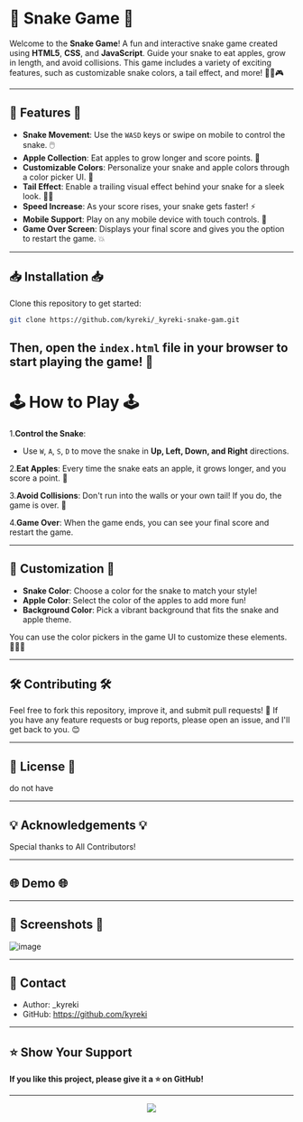 # 🐍 **Snake Game** 🍏

Welcome to the **Snake Game**! A fun and interactive snake game created using **HTML5**, **CSS**, and **JavaScript**. Guide your snake to eat apples, grow in length, and avoid collisions. This game includes a variety of exciting features, such as customizable snake colors, a tail effect, and more! 🐍🍏🎮

---

## 🌱 **Features** 🌱
- **Snake Movement**: Use the `WASD` keys or swipe on mobile to control the snake. 🖱️
- **Apple Collection**: Eat apples to grow longer and score points. 🍏
- **Customizable Colors**: Personalize your snake and apple colors through a color picker UI. 🎨
- **Tail Effect**: Enable a trailing visual effect behind your snake for a sleek look. 🐍✨
- **Speed Increase**: As your score rises, your snake gets faster! ⚡
- **Mobile Support**: Play on any mobile device with touch controls. 📱
- **Game Over Screen**: Displays your final score and gives you the option to restart the game. 💥

---

## 📥 **Installation** 📥

Clone this repository to get started:

```bash
git clone https://github.com/kyreki/_kyreki-snake-gam.git
```

Then, open the `index.html` file in your browser to start playing the game! 🌟
---
# 🕹️ How to Play 🕹️

1.**Control the Snake**:
- Use `W`, `A`, `S`, `D` to move the snake in **Up, Left, Down, and Right** directions.

2.**Eat Apples**: Every time the snake eats an apple, it grows longer, and you score a point. 🍏

3.**Avoid Collisions**: Don't run into the walls or your own tail! If you do, the game is over. 🚫

4.**Game Over**: When the game ends, you can see your final score and restart the game.

---

## 🎨 Customization 🎨

- **Snake Color**: Choose a color for the snake to match your style!
- **Apple Color**: Select the color of the apples to add more fun!
- **Background Color**: Pick a vibrant background that fits the snake and apple theme.

You can use the color pickers in the game UI to customize these elements. 🌿🍏🌿

----

## 🛠️ Contributing 🛠️

Feel free to fork this repository, improve it, and submit pull requests! 🌟 If you have any feature requests or bug reports, please open an issue, and I'll get back to you. 😊

---


## 📜 License 📜
do not have

---

## 💡 Acknowledgements 💡

Special thanks to All Contributors!

---

## 🌐 Demo 🌐



---
## 📸 Screenshots 📸


![image](https://github.com/user-attachments/assets/392bf884-379c-401c-bccf-815017517215)

---

## 📧 Contact

- Author: _kyreki
- GitHub: https://github.com/kyreki

---

## ⭐ Show Your Support

**If you like this project, please give it a ⭐ on GitHub!**

---

<div align="center">
  <img src="https://capsule-render.vercel.app/api?type=waving&height=145&color=gradient&text=Thank+You&section=footer&reversal=false&animation=blinking&textBg=false&fontAlignY=75" />
</div>
